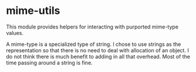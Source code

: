 # mime-utils
This module provides helpers for interacting with purported mime-type values.

A mime-type is a specialized type of string. I chose to use strings as the representation so that there is no need to deal with allocation of an object. I do not think there is much benefit to adding in all that overhead. Most of the time passing around a string is fine.
